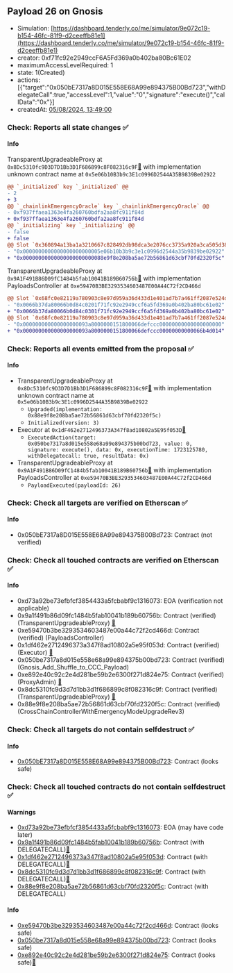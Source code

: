 ## Payload 26 on Gnosis

- Simulation: [https://dashboard.tenderly.co/me/simulator/9e072c19-b154-46fc-81f9-d2ceeffb81e1](https://dashboard.tenderly.co/me/simulator/9e072c19-b154-46fc-81f9-d2ceeffb81e1)
- creator: 0xf71fc92e2949ccF6A5Fd369a0b402ba80Bc61E02
- maximumAccessLevelRequired: 1
- state: 1(Created)
- actions: [{"target":"0x050bE7317a8D015E558E68A99e894375B00Bd723","withDelegateCall":true,"accessLevel":1,"value":"0","signature":"execute()","callData":"0x"}]
- createdAt: [05/08/2024, 13:49:00](https://gnosisscan.io/tx/0x3097f8a7aff2d1f803bdac9f0e0825f49f5ff50aff17c738ed4f47737c161009)

### Check: Reports all state changes :white_check_mark:

#### Info


TransparentUpgradeableProxy at `0x8Dc5310fc9D3D7D1Bb3D1F686899c8F082316c9F`[:ghost:](https://github.com/bgd-labs/aave-address-book "GovernanceV3Gnosis.CROSS_CHAIN_CONTROLLER") with implementation unknown contract name at `0x5e06b10B3b9c3E1c0996D2544A35B9839Be02922`
```diff
@@ `_initialized` key `_initialized` @@
- 2
+ 3
@@ `_chainlinkEmergencyOracle` key `_chainlinkEmergencyOracle` @@
- 0xf937ffaea1363e4fa260760bdfa2aa8fc911f84d
+ 0xf937ffaea1363e4fa260760bdfa2aa8fc911f84d
@@ `_initializing` key `_initializing` @@
- false
+ false
@@ Slot `0x360894a13ba1a3210667c828492db98dca3e2076cc3735a920a3ca505d382bbc` @@
- "0x0000000000000000000000005e06b10b3b9c3e1c0996d2544a35b9839be02922"
+ "0x00000000000000000000000088e9f8e208ba5ae72b56861d63cbf70fd2320f5c"
```

TransparentUpgradeableProxy at `0x9A1F491B86D09fC1484b5fab10041B189B60756b`[:ghost:](https://github.com/bgd-labs/aave-address-book "GovernanceV3Gnosis.PAYLOADS_CONTROLLER") with implementation PayloadsController at `0xe59470B3BE3293534603487E00A44C72f2CD466d`
```diff
@@ Slot `0x68fc0e82119a780903c8e97d959a36d433d1e401ad7b7a461ff2087e524d54a8` @@
- "0x0066b37da80066b0d84c0201f71fc92e2949ccf6a5fd369a0b402ba80bc61e02"
+ "0x0066b37da80066b0d84c0301f71fc92e2949ccf6a5fd369a0b402ba80bc61e02"
@@ Slot `0x68fc0e82119a780903c8e97d959a36d433d1e401ad7b7a461ff2087e524d54a9` @@
- "0x000000000000000000093a8000000151800066defccc00000000000000000000"
+ "0x000000000000000000093a8000000151800066defccc00000000000066b4d014"
```


### Check: Reports all events emitted from the proposal :white_check_mark:

#### Info

- TransparentUpgradeableProxy at `0x8Dc5310fc9D3D7D1Bb3D1F686899c8F082316c9F`[:ghost:](https://github.com/bgd-labs/aave-address-book "GovernanceV3Gnosis.CROSS_CHAIN_CONTROLLER") with implementation unknown contract name at `0x5e06b10B3b9c3E1c0996D2544A35B9839Be02922`
  - `Upgraded(implementation: 0x88e9f8e208ba5ae72b56861d63cbf70fd2320f5c)`
  - `Initialized(version: 3)`
- Executor at `0x1dF462e2712496373A347f8ad10802a5E95f053D`[:ghost:](https://github.com/bgd-labs/aave-address-book "AaveV3Gnosis.ACL_ADMIN, GovernanceV3Gnosis.EXECUTOR_LVL_1")
  - `ExecutedAction(target: 0x050be7317a8d015e558e68a99e894375b00bd723, value: 0, signature: execute(), data: 0x, executionTime: 1723125780, withDelegatecall: true, resultData: 0x)`
- TransparentUpgradeableProxy at `0x9A1F491B86D09fC1484b5fab10041B189B60756b`[:ghost:](https://github.com/bgd-labs/aave-address-book "GovernanceV3Gnosis.PAYLOADS_CONTROLLER") with implementation PayloadsController at `0xe59470B3BE3293534603487E00A44C72f2CD466d`
  - `PayloadExecuted(payloadId: 26)`

### Check: Check all targets are verified on Etherscan :white_check_mark:

#### Info

- 0x050bE7317a8D015E558E68A99e894375B00Bd723: Contract (not verified) 

### Check: Check all touched contracts are verified on Etherscan :white_check_mark:

#### Info

- 0xd73a92be73efbfcf3854433a5fcbabf9c1316073: EOA (verification not applicable)
- 0x9a1f491b86d09fc1484b5fab10041b189b60756b: Contract (verified) (TransparentUpgradeableProxy) [:ghost:](https://github.com/bgd-labs/aave-address-book "GovernanceV3Gnosis.PAYLOADS_CONTROLLER")
- 0xe59470b3be3293534603487e00a44c72f2cd466d: Contract (verified) (PayloadsController) 
- 0x1df462e2712496373a347f8ad10802a5e95f053d: Contract (verified) (Executor) [:ghost:](https://github.com/bgd-labs/aave-address-book "AaveV3Gnosis.ACL_ADMIN, GovernanceV3Gnosis.EXECUTOR_LVL_1")
- 0x050be7317a8d015e558e68a99e894375b00bd723: Contract (verified) (Gnosis_Add_Shuffle_to_CCC_Payload) 
- 0xe892e40c92c2e4d281be59b2e6300f271d824e75: Contract (verified) (ProxyAdmin) [:ghost:](https://github.com/bgd-labs/aave-address-book "MiscGnosis.PROXY_ADMIN")
- 0x8dc5310fc9d3d7d1bb3d1f686899c8f082316c9f: Contract (verified) (TransparentUpgradeableProxy) [:ghost:](https://github.com/bgd-labs/aave-address-book "GovernanceV3Gnosis.CROSS_CHAIN_CONTROLLER")
- 0x88e9f8e208ba5ae72b56861d63cbf70fd2320f5c: Contract (verified) (CrossChainControllerWithEmergencyModeUpgradeRev3) 

### Check: Check all targets do not contain selfdestruct :white_check_mark:

#### Info

- [0x050bE7317a8D015E558E68A99e894375B00Bd723](https://gnosisscan.io/address/0x050bE7317a8D015E558E68A99e894375B00Bd723): Contract (looks safe)

### Check: Check all touched contracts do not contain selfdestruct :white_check_mark:

#### Warnings

- [0xd73a92be73efbfcf3854433a5fcbabf9c1316073](https://gnosisscan.io/address/0xd73a92be73efbfcf3854433a5fcbabf9c1316073): EOA (may have code later)
- [0x9a1f491b86d09fc1484b5fab10041b189b60756b](https://gnosisscan.io/address/0x9a1f491b86d09fc1484b5fab10041b189b60756b): Contract (with DELEGATECALL)[:ghost:](https://github.com/bgd-labs/aave-address-book "GovernanceV3Gnosis.PAYLOADS_CONTROLLER")
- [0x1df462e2712496373a347f8ad10802a5e95f053d](https://gnosisscan.io/address/0x1df462e2712496373a347f8ad10802a5e95f053d): Contract (with DELEGATECALL)[:ghost:](https://github.com/bgd-labs/aave-address-book "AaveV3Gnosis.ACL_ADMIN, GovernanceV3Gnosis.EXECUTOR_LVL_1")
- [0x8dc5310fc9d3d7d1bb3d1f686899c8f082316c9f](https://gnosisscan.io/address/0x8dc5310fc9d3d7d1bb3d1f686899c8f082316c9f): Contract (with DELEGATECALL)[:ghost:](https://github.com/bgd-labs/aave-address-book "GovernanceV3Gnosis.CROSS_CHAIN_CONTROLLER")
- [0x88e9f8e208ba5ae72b56861d63cbf70fd2320f5c](https://gnosisscan.io/address/0x88e9f8e208ba5ae72b56861d63cbf70fd2320f5c): Contract (with DELEGATECALL)

#### Info

- [0xe59470b3be3293534603487e00a44c72f2cd466d](https://gnosisscan.io/address/0xe59470b3be3293534603487e00a44c72f2cd466d): Contract (looks safe)
- [0x050be7317a8d015e558e68a99e894375b00bd723](https://gnosisscan.io/address/0x050be7317a8d015e558e68a99e894375b00bd723): Contract (looks safe)
- [0xe892e40c92c2e4d281be59b2e6300f271d824e75](https://gnosisscan.io/address/0xe892e40c92c2e4d281be59b2e6300f271d824e75): Contract (looks safe)[:ghost:](https://github.com/bgd-labs/aave-address-book "MiscGnosis.PROXY_ADMIN")


